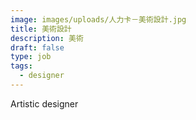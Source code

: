 ```yaml
---
image: images/uploads/人力卡－美術設計.jpg
title: 美術設計
description: 美術
draft: false
type: job
tags:
  - designer
---
```

A﻿rtistic designer